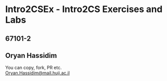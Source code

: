 # Intro2CSEx - Intro2CS Exercises and Labs
## 67101-2
## Oryan Hassidim
You can copy, fork, PR etc.\
Oryan.Hassidim@mail.huji.ac.il
